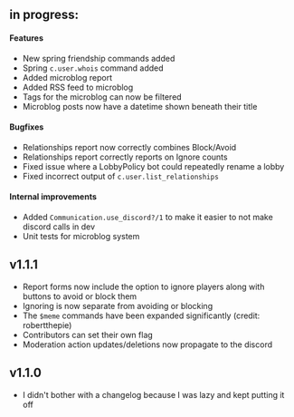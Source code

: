 ## in progress:

#### Features

- New spring friendship commands added
- Spring `c.user.whois` command added
- Added microblog report
- Added RSS feed to microblog
- Tags for the microblog can now be filtered
- Microblog posts now have a datetime shown beneath their title

#### Bugfixes

- Relationships report now correctly combines Block/Avoid
- Relationships report correctly reports on Ignore counts
- Fixed issue where a LobbyPolicy bot could repeatedly rename a lobby
- Fixed incorrect output of `c.user.list_relationships`

#### Internal improvements

- Added `Communication.use_discord?/1` to make it easier to not make discord calls in dev
- Unit tests for microblog system

## v1.1.1

* Report forms now include the option to ignore players along with buttons to avoid or block them
* Ignoring is now separate from avoiding or blocking
* The `$meme` commands have been expanded significantly (credit: robertthepie)
* Contributors can set their own flag
* Moderation action updates/deletions now propagate to the discord

## v1.1.0

- I didn't bother with a changelog because I was lazy and kept putting it off
